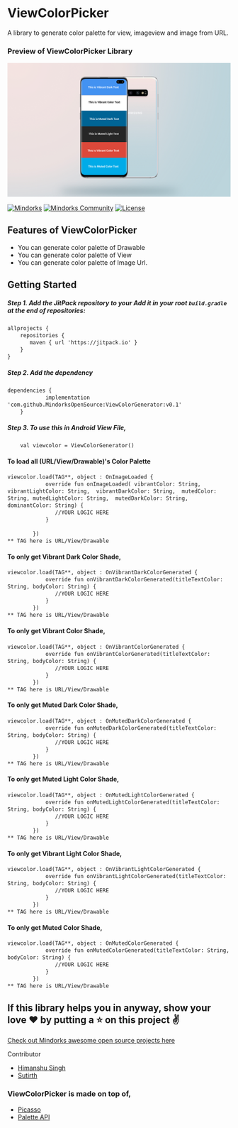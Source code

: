 # ViewColorPicker

A library to generate color palette for view, imageview and image from URL.

### Preview of ViewColorPicker Library
![alt text](https://github.com/MindorksOpenSource/ViewColorGenerator/blob/master/images/image_mock.jpg)


[![Mindorks](https://img.shields.io/badge/mindorks-opensource-blue.svg)](https://mindorks.com/open-source-projects)
[![Mindorks Community](https://img.shields.io/badge/join-community-blue.svg)](https://mindorks.com/join-community)
[![License](https://img.shields.io/badge/License-Apache%202.0-blue.svg)](https://opensource.org/licenses/Apache-2.0)

## Features of ViewColorPicker
* You can generate color palette of Drawable
* You can generate color palette of View
* You can generate color palette of Image Url.

## Getting Started

##### Step 1. Add the JitPack repository to your Add it in your root `build.gradle` at the end of repositories:

```
allprojects {
    repositories {
   	   maven { url 'https://jitpack.io' }
    }
}
```
##### Step 2. Add the dependency

```
dependencies {
	        implementation 'com.github.MindorksOpenSource:ViewColorGenerator:v0.1'
	}
```

##### Step 3. To use this in Android View File,
```
    val viewcolor = ViewColorGenerator()
```
#### To load all (URL/View/Drawable)'s Color Palette
```
viewcolor.load(TAG**, object : OnImageLoaded {
            override fun onImageLoaded( vibrantColor: String, vibrantLightColor: String,  vibrantDarkColor: String,  mutedColor: String, mutedLightColor: String,  mutedDarkColor: String, dominantColor: String) {
               //YOUR LOGIC HERE
            }

        })
** TAG here is URL/View/Drawable
```

#### To only get Vibrant Dark Color Shade,
```
viewcolor.load(TAG**, object : OnVibrantDarkColorGenerated {
            override fun onVibrantDarkColorGenerated(titleTextColor: String, bodyColor: String) {
               //YOUR LOGIC HERE
            }
        })
** TAG here is URL/View/Drawable
```

#### To only get Vibrant  Color Shade,
```
viewcolor.load(TAG**, object : OnVibrantColorGenerated {
            override fun onVibrantColorGenerated(titleTextColor: String, bodyColor: String) {
               //YOUR LOGIC HERE
            }
        })
** TAG here is URL/View/Drawable
```

#### To only get Muted Dark Color Shade,
```
viewcolor.load(TAG**, object : OnMutedDarkColorGenerated {
            override fun onMutedDarkColorGenerated(titleTextColor: String, bodyColor: String) {
               //YOUR LOGIC HERE
            }
        })
** TAG here is URL/View/Drawable
```

#### To only get Muted Light Color Shade,
```
viewcolor.load(TAG**, object : OnMutedLightColorGenerated {
            override fun onMutedLightColorGenerated(titleTextColor: String, bodyColor: String) {
               //YOUR LOGIC HERE
            }
        })
** TAG here is URL/View/Drawable
```

#### To only get Vibrant Light Color Shade,
```
viewcolor.load(TAG**, object : OnVibrantLightColorGenerated {
            override fun onVibrantLightColorGenerated(titleTextColor: String, bodyColor: String) {
               //YOUR LOGIC HERE
            }
        })
** TAG here is URL/View/Drawable
```

#### To only get Muted Color Shade,
```
viewcolor.load(TAG**, object : OnMutedColorGenerated {
            override fun onMutedColorGenerated(titleTextColor: String, bodyColor: String) {
               //YOUR LOGIC HERE
            }
        })
** TAG here is URL/View/Drawable
```
## If this library helps you in anyway, show your love :heart: by putting a :star: on this project :v:

[Check out Mindorks awesome open source projects here](https://mindorks.com/open-source-projects)

Contributor
 * [Himanshu Singh](https://github.com/hi-manshu)
 * [Sutirth](https://github.com/sutirth)
 
 ### ViewColorPicker is made on top of,
 * [Picasso](https://github.com/square/picasso)
 * [Palette API](https://developer.android.com/training/material/palette-colors)